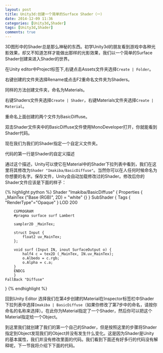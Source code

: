 ```yaml
---
layout: post
title: Unity3d:创建一个简单的Surface Shader（一）
date: 2014-12-09 11:36
categories: [Unity3d,Shader]
tags: [Unity3d,Shader]
comments: true
---
```

3D图形中的Shader总是那么神秘的东西。初学Unity3d的朋友看到游戏中各种光影效果，却又不知道怎样才能做出那样的光影效果，我们以一个简单的Surface Shader创建来进入Shader的世界。

在Unity editor中Project标签下,右键点击Assets文件夹选择`Create | Folder`。

右键创建的文件夹选择Rename或点击F2重命名文件夹为Shaders。

同样的方法创建文件夹，命名为Materials。

右键Shaders文件夹选择`Create | Shader`，右键Materials文件夹选择`Create | Material`。

重命名上面创建的两个文件为BasicDiffuse。

双击Shader文件夹中的BasicDiffuse文件使用MonoDeveloper打开，你就能看到Shader代码。

现在我们为我们的Shader指定一个自定义文件夹。

代码的第一行是Shader的自定义描述

通过这个描述，Unity可以使它在Material中的Shader下拉列表中看到，我们在这里将其修改为`Shader "Imakiba/BasicDiffuse"`。当然你可以在人任何时候命名为你想要的名字。保存文件，Unity会自动加载修改过的Shader。修改后你的Shader文件应该是下面的样子：

{% highlight python %}
Shader "Imakiba/BasicDiffuse" {
	Properties {
	    _MainTex ("Base (RGB)", 2D) = "white" {}
	}
	SubShader {
	    Tags { "RenderType"="Opaque" }
	    LOD 200
	
	    CGPROGRAM
	    #pragma surface surf Lambert
	
	    sampler2D _MainTex;
	
	    struct Input {
	        float2 uv_MainTex;
	    };
	
	    void surf (Input IN, inout SurfaceOutput o) {
	        half4 c = tex2D (_MainTex, IN.uv_MainTex);
	        o.Albedo = c.rgb;
	        o.Alpha = c.a;
	    }
	    ENDCG
	    } 
	FallBack "Diffuse"
}
{% endhighlight %}

回到Unity Editor 选择我们在第4步创建的Material在Inspector标签栏中Shader下拉列表中选择`Imakiba | BasicDiffuse`（如果你修改了第7步中的命名，请按你命名的名称来选择）。在此你为Material指定了一个Shader，然后你可以把这个Material指定给一个Object。

到这里我们就创建了我们的第一个自己的Shader，但是按照这里的步骤将Shader指定到Object发现我们的Object并没有发生什么变化。这是因为Shader是Unity的基本属性，我们并没有修改里面的代码。我们看到下面还有好多行的代码没有解释呢，下一节我将介绍下下面的代码。